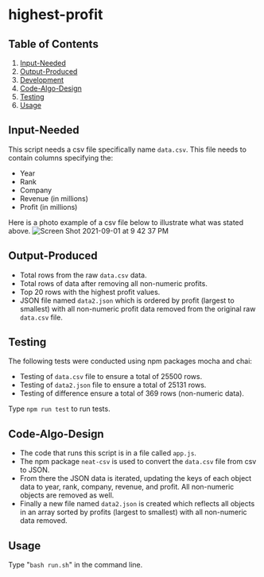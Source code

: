 # highest-profit

## Table of Contents

1. [Input-Needed](#Input-Needed)
2. [Output-Produced](#Output-Produced)
3. [Development](#Development)
4. [Code-Algo-Design](#Code-Algo-Design)
5. [Testing](#Testing)
6. [Usage](#Usage)

## Input-Needed

This script needs a csv file specifically name ```data.csv```. This file needs to contain columns specifying the:

 - Year
 - Rank
 - Company
 - Revenue (in millions)
 - Profit (in millions)

Here is a photo example of a csv file below to illustrate what was stated above.
 ![Screen Shot 2021-09-01 at 9 42 37 PM](https://user-images.githubusercontent.com/31682285/131783008-7b3b9051-37c9-4376-8b48-39fd5578cdb7.png)


## Output-Produced
- Total rows from the raw ```data.csv``` data.
- Total rows of data after removing all non-numeric profits.
- Top 20 rows with the highest profit values.
- JSON file named ```data2.json``` which is ordered by profit (largest to smallest) with all non-numeric profit data removed from the original raw ```data.csv``` file.

## Testing
The following tests were conducted using npm packages mocha and chai:
- Testing of ```data.csv``` file to ensure a total of 25500 rows.
- Testing of ```data2.json``` file to ensure a total of 25131 rows.
- Testing of difference ensure a total of 369 rows (non-numeric data).

Type ```npm run test``` to run tests.

## Code-Algo-Design
- The code that runs this script is in a file called ```app.js```.
- The npm package ```neat-csv``` is used to convert the ```data.csv``` file from csv to JSON.
- From there the JSON data is iterated, updating the keys of each object data to year, rank, company, revenue, and profit. All non-numeric objects are removed as well.
- Finally a new file named ```data2.json``` is created which reflects all objects in an array sorted by profits (largest to smallest) with all non-numeric data removed.

## Usage
Type "```bash run.sh```" in the command line.
